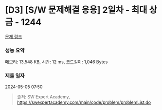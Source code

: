 # [D3] [S/W 문제해결 응용] 2일차 - 최대 상금 - 1244 

[문제 링크](https://swexpertacademy.com/main/code/problem/problemDetail.do?contestProbId=AV15Khn6AN0CFAYD) 

### 성능 요약

메모리: 13,548 KB, 시간: 12 ms, 코드길이: 1,046 Bytes

### 제출 일자

2024-05-05 07:50



> 출처: SW Expert Academy, https://swexpertacademy.com/main/code/problem/problemList.do